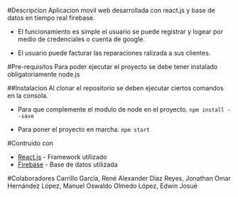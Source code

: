 #Descripcion
Aplicacion movil web desarrollada con react.js y base de datos en tiempo real firebase.

- El funcionamiento es simple el usuario se puede registrar y logear por medio de credenciales o cuenta de google.

- El usuario puede facturar las reparaciones ralizada a sus clientes.

#Pre-requisitos
Para poder ejecutar el proyecto se debe tener instalado obligatoriamente node.js

##Instalacion
Al clonar el repositorio se deben ejecutar ciertos comandos en la consola.

- Para que complemente el modulo de node en el proyecto.
`npm install --save`

- Para poner el proyecto en marcha.
`npm start`

#Contruido con
- [React.js](https://es.reactjs.org/ "React.js") - Framework utilizado
- [Firebase](https://firebase.google.com/?hl=es "Firebase") - Base de datos utilizada

#Colaboradores
Carrillo García, René Alexander
Díaz Reyes, Jonathan Omar
Hernández López, Manuel Oswaldo
Olmedo López, Edwin Josué
